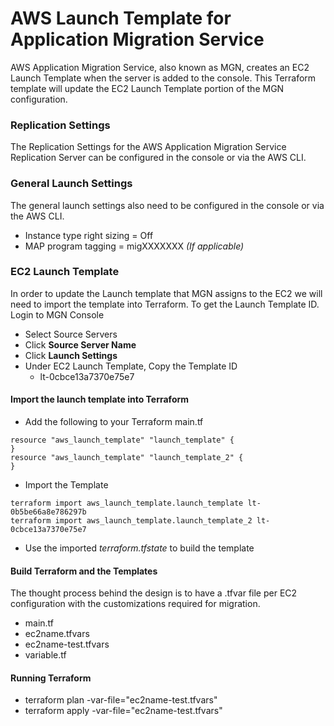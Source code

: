 # AWS Launch Template for Application Migration Service
AWS Application Migration Service, also known as MGN, creates an EC2 Launch Template when the server is added to the console. This Terraform template will update the EC2 Launch Template portion of the MGN configuration.

### Replication Settings
The Replication Settings for the AWS Application Migration Service Replication Server can be configured in the console or via the AWS CLI. 
### General Launch Settings
The general launch settings also need to be configured in the console or via the AWS CLI.
- Instance type right sizing = Off
- MAP program tagging = migXXXXXXX *(If applicable)*
### EC2 Launch Template
In order to update the Launch template that MGN assigns to the EC2 we will need to import the template into Terraform. To get the Launch Template ID. Login to MGN Console
- Select Source Servers
- Click **Source Server Name**
- Click **Launch Settings**
- Under EC2 Launch Template, Copy the Template ID
    - lt-0cbce13a7370e75e7
#### Import the launch template into Terraform
- Add the following to your Terraform main.tf
```
resource "aws_launch_template" "launch_template" {
}
resource "aws_launch_template" "launch_template_2" {
}
```
- Import the Template
```
terraform import aws_launch_template.launch_template lt-0b5be66a8e786297b
terraform import aws_launch_template.launch_template_2 lt-0cbce13a7370e75e7
```
- Use the imported *terraform.tfstate* to build the template
#### Build Terraform and the Templates
The thought process behind the design is to have a .tfvar file per EC2 configuration with the customizations required for migration. 
- main.tf
- ec2name.tfvars
- ec2name-test.tfvars
- variable.tf
#### Running Terraform
- terraform plan -var-file="ec2name-test.tfvars"
- terraform apply -var-file="ec2name-test.tfvars"
